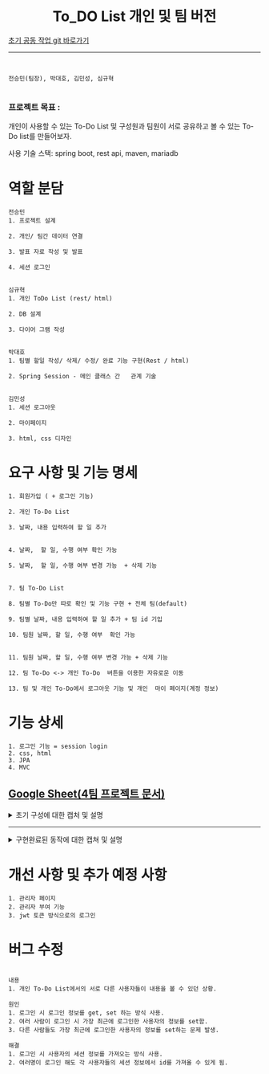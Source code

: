 <h1 align="center"> To_DO List 개인 및 팀 버전  </h1>

[초기 공동 작업 git 바로가기](https://github.com/CoffeerLatte/git-4team)


-----------------------------
```


전승민(팀장), 박대호, 김민성, 심규혁


```





### 프로젝트 목표 :

개인이 사용할 수 있는 To-Do List 및 구성원과 팀원이 서로 공유하고 볼 수 있는 To-Do list를 만들어보자.

사용 기술 스택: spring boot, rest api, maven, mariadb

# 역할 분담
```
전승민
1. 프로젝트 설계​

2. 개인/ 팀간 데이터 연결 ​

3. 발표 자료 작성 및 발표 ​

4. 세션 로그인


심규혁
1. 개인 ToDo List (rest/ html)​

2. DB 설계​

3. 다이어 그램 작성


박대호
1. 팀별 할일 작성/ 삭제/ 수정/ 완료 기능 구현(Rest / html) ​

2. Spring Session - 메인 클래스 간   관계 기술


김민성
1. 세션 로그아웃​

2. 마이페이지​

3. html, css 디자인 
```

# 요구 사항 및 기능 명세
```
1. 회원가입 ( + 로그인 기능)                                            ​

2. 개인 To-Do List                                            ​

3. 날짜, 내용 입력하여 할 일 추가                                            ​

4. 날짜,  할 일, 수행 여부 확인 가능 ​

5. 날짜,  할 일, 수행 여부 변경 가능  + 삭제 기능                                             ​

7. 팀 To-Do List​

8. 팀별 To-Do만 따로 확인 및 기능 구현 + 전체 팀(default)​

9. 팀별 날짜, 내용 입력하여 할 일 추가 + 팀 id 기입 ​

10. 팀원 날짜, 할 일, 수행 여부  확인 가능                                        ​

11. 팀원 날짜, 할 일, 수행 여부 변경 가능 + 삭제 기능​

12. 팀 To-Do <-> 개인 To-Do  버튼을 이용한 자유로운 이동​

13. 팀 및 개인 To-Do에서 로그아웃 기능 및 개인  마이 페이지(계정 정보)​
```
# 기능 상세
```
1. 로그인 기능 = session login
2. css, html
3. JPA
4. MVC
```

[Google Sheet(4팀 프로젝트 문서)](https://docs.google.com/spreadsheets/d/1W5FWxfUWDjQPUbMkPeahi3Vn_Bxx6TmZ9QnIumbHlPE/edit?usp=sharing)
------------------------------------------------------------------------------------------------------------------------------------------------------------------
<details>
<summary>초기 구성에 대한 캡처 및 설명</summary>
  
![image](https://github.com/CoffeerLatte/git-4team/assets/125641153/76007f30-4c8a-4c18-9863-cff0406a49d2)

* 기본적인 데이터 입력 및 수정, 제거 기능 구현. todo의 기능 구현


초기 구성 flow

![ToDo_flow](https://github.com/CoffeerLatte/git-4team/assets/80744883/4be876c3-ae46-47e7-8514-f8a812527932)

* todo 사용자 -> 회원가입 유무를 본인이 확인 -> 아이디가 있다면 로그인 -> 개인 Todo List 사용 -> 팀 Todo List 사용 -> 개인 Todo List 사용(자유롭게 이동 가능)
  
> 아이디가 없다면 회원가입
> 
> 팀용 todolist에서의 팀원들 마다 구별법 추후 구상.

![캡처](https://github.com/CoffeerLatte/git-4team/assets/125641153/9225727a-c756-491b-a76a-651649f2b6c6)

* 사용하게 될 기본적인 table 구상.
  
</details>

-----------------------------------------------------------------------------------------------------------------------------------------------------------
<details>

  <summary>구현완료된 동작에 대한 캡쳐 및 설명</summary>
  
  

-----------------------------------------------------------------------------------------------------------------------------------------------------------
session login 완성 및 todo_list와 연동 과정

-> 서로다른 테이블을 join하는 방법으로 원하는 데이터를 가져오려고 했다.

-> 실패 (이유는 새로운 객체를 생성하여 가져오고 있었기 때문)

디버깅
-> joincolumn을 사용하지 않고, 로그인을 하자마자, 로그인하는 파트에서 바로 데이터를 넘겨주는 방식으로 해결.
![tempsnip](https://github.com/CoffeerLatte/git-4team/assets/125641153/40d58adc-6a8d-43a4-a431-5ff388d64dfc)
[해결 캡처]


-----------------------------------------------------------------------------------------------------------------------------------------------------------
session login + TodoList + team_todolist  연동과정


안되었던 부분
![image](https://github.com/CoffeerLatte/git-4team/assets/125641153/3ab1ec85-0ba9-4d6b-bfec-046437a87e81)

team_todolist 수정 과정에서 코드에서 문제는 없었지만, html 에서 JSON 방식으로 넘겨 받는 과정에서 JSON 형식에 맞지 않아 에러 발생
-> html 에서 입력받는 데이터를 JSON 형식으로 전달하여 해결.

-----------------------------------------------------------------------------------------------------------------------------------------------------------

리다이렉션 문제

-> 데이터를 update, insert, delete, complete하고 나서 원하는 페이지로 redirection이 되지 않았음. 계속 메인페이지로 load.

-> resource / template/ teamtodo.html 파일을 수정하여 update, delete, complete는 데이터 이동 동작 후 page를 reload하게 만듬.

-> 결과 : 데이터를 입력 후 입력한 데이터가 현재 html 페이지에 정상 반영됨.

// 로그인
![로그인](https://github.com/beyond-sw-camp/be01-2nd-4Team-TeamToDo/assets/80744883/0b2bda0b-ce83-44b2-bd92-36deb37fabba)

// 회원가입
![회원가입](https://github.com/beyond-sw-camp/be01-2nd-4Team-TeamToDo/assets/80744883/d3a80098-19bd-41f5-89a0-3a105e31b76b)

//비밀번호가 틀렸을 경우
![비밀번호오류](https://github.com/beyond-sw-camp/be01-2nd-4Team-TeamToDo/assets/80744883/b22667c7-908e-4815-bd29-21d400c94d03)

// 다른 회원이 사용중인 닉네임의 경우
![회원가입닉네임](https://github.com/beyond-sw-camp/be01-2nd-4Team-TeamToDo/assets/80744883/43f2d89d-a58a-45b4-9379-e96ad8958fa9)

// 로그인 시 자신만의 개인 todo리스트로 이동
![개인todo메인](https://github.com/beyond-sw-camp/be01-2nd-4Team-TeamToDo/assets/80744883/475a27a6-dfbb-49d0-9845-e380961d56e2)

--------------------------------------------------------------------------------------------------------------------------------------------------------------------------------------------------------------------

팀 할일 페이지 Rest로 구현

// 팀 할일 페이지 팀별 todolist 확인

![image](https://github.com/CoffeerLatte/git-4team/assets/76561901/427b9eaa-5d62-4df3-ba5d-ab9fca2c1cbd) 

// 팀 할일 페이지 팀별 todolist 작성

![insert](https://github.com/CoffeerLatte/git-4team/assets/76561901/5925b9ca-6922-416f-9809-9f85a17dcead) 

//  팀 할일 페이지 팀별 todolist 작성 결과

![insert2](https://github.com/CoffeerLatte/git-4team/assets/76561901/761d32ac-8100-4f29-882e-01dadd2ba5ca) 


//  팀 할일 페이지 팀별 할일 수정 전

![update1](https://github.com/CoffeerLatte/git-4team/assets/76561901/6fd72434-13ac-41be-b46d-66e92c6a4ee7) 

//  팀 할일 페이지 팀별 할일 수정 화면

![update2](https://github.com/CoffeerLatte/git-4team/assets/76561901/f9f135ae-cbd0-4592-88c9-1ac292b4545e) 

//  팀 할일 페이지 팀별 할일 수정 후

![update3](https://github.com/CoffeerLatte/git-4team/assets/76561901/c0c1965f-89fd-4b9e-9dab-a06e60fef495) 


// 팀 할일 페이지 할일 완료 처리

![completed](https://github.com/CoffeerLatte/git-4team/assets/76561901/d9e84329-3f6e-4e97-87e4-bc47ba88f903) 

// 팀 할일 페이지 할일 완료 처리 결과

![completed2](https://github.com/CoffeerLatte/git-4team/assets/76561901/308b8f34-2e20-430d-8c91-dc0a2392f23f) 


// 팀 할일 페이지 할일 삭제 처리

![delete](https://github.com/CoffeerLatte/git-4team/assets/76561901/dd6f656f-1f44-4a29-b20d-359cbadab8a6) 

// 팀 할일 페이지 할일 삭제 처리 결과

![delete2](https://github.com/CoffeerLatte/git-4team/assets/76561901/cd24c320-270e-46e6-996c-de665f71920f) 

--------------------------------------------------------------------------------------------------------------------------------------------------------------------------------------------------------------------

+ 팀 할일 버튼 및 로그아웃 버튼 상호 작용 가능.

// 팀 할일 페이지
![팀todo](https://github.com/beyond-sw-camp/be01-2nd-4Team-TeamToDo/assets/80744883/68d61b07-24eb-46b7-82ff-b8ce2934f956)

// 팀 할일 페이지에서의 todo 삭제 메시지 띄우기
![팀todo삭제](https://github.com/beyond-sw-camp/be01-2nd-4Team-TeamToDo/assets/80744883/431cfe35-3ddc-47ae-bdc9-0597577d4a21)

// 팀 할일 페이지에서 수정 버튼을 눌러서 완수 날짜 및 할일을 수정하는 캡쳐
![팀todo수정](https://github.com/beyond-sw-camp/be01-2nd-4Team-TeamToDo/assets/80744883/3979bdde-d523-4acb-9b14-c5036cfe4f62)

// 팀 할일 페이지에서 방금 수정한 내용이 즉시 반영되는 모습
![팀todo수정완료](https://github.com/beyond-sw-camp/be01-2nd-4Team-TeamToDo/assets/80744883/9b4d4646-8cca-433e-af8b-f773491cf0b6)

// 완료 버튼 정상 동작
![팀todo완료](https://github.com/beyond-sw-camp/be01-2nd-4Team-TeamToDo/assets/80744883/f81cf27f-c676-4c75-91cd-bd0a81117762)

--------------------------------------------------------------------------------------------------------------------------------------------------------------------------------------------------------------------

+ 개인 페이지 todo Rest로 구현

// 개인 페이지에서의 todo 작성
![insert](https://github.com/CoffeerLatte/git-4team/assets/76561901/7e5716f6-620a-4d71-81b0-c0a84ac43a23)


// 개인 페이지에서의 todo 작성 결과

![insert2](https://github.com/CoffeerLatte/git-4team/assets/76561901/4f8c6cf8-91a4-4846-85ed-52c4992158c9)

// 개인 페이지에서의 todo 열람
![get](https://github.com/CoffeerLatte/git-4team/assets/76561901/f7d411bc-e407-4c91-b55d-4e5758989698)

// 개인 페이지에서의 todo 수정
![update](https://github.com/CoffeerLatte/git-4team/assets/76561901/b8f5ff8b-fa2a-45c2-a11a-d3773a49248a)

// 개인 페이지에서의 todo 수정 결과

![update2](https://github.com/CoffeerLatte/git-4team/assets/76561901/d88ac97c-c732-4658-bc4c-b97093476e97)

// 개인 페이지에서의 todo 완료 처리 
![completed](https://github.com/CoffeerLatte/git-4team/assets/76561901/a202e13b-aa3d-4999-874e-910350f9b926)

// 개인 페이지에서의 todo 완료 처리 결과

![completed2](https://github.com/CoffeerLatte/git-4team/assets/76561901/d9824008-8b45-4919-bf26-0e9159f8dd24)

// 개인 페이지에서의 todo 삭제
![delete](https://github.com/CoffeerLatte/git-4team/assets/76561901/83971fb4-e683-426f-9896-a5f1d38f8194)

// 개인 페이지에서의 todo 삭제 결과

![delete2](https://github.com/CoffeerLatte/git-4team/assets/76561901/b58ada6f-181f-4fbe-98e6-74cf0c19d2d9)

--------------------------------------------------------------------------------------------------------------------------------------------------------------------------------------------------------------------

+ 개인 페이지 todo

// 개인 페이지에서의 todo 작성

![개인todo메인](https://github.com/beyond-sw-camp/be01-2nd-4Team-TeamToDo/assets/80744883/36bd0790-9808-48e9-a3dc-614e8b18b842) 

// 버튼 정상 동작

![개인todo완료](https://github.com/beyond-sw-camp/be01-2nd-4Team-TeamToDo/assets/80744883/42232a2b-bfb4-4e71-9b9e-0cd0b20794e8)

// 개인 페이지에서의 수정 정상 기능

![개인todo수정](https://github.com/beyond-sw-camp/be01-2nd-4Team-TeamToDo/assets/80744883/bf50ff9d-821e-497d-8396-97a1bfd92ed2)

// 개인 페이지에서의 데이터 삭제 정상

![개인todo삭제](https://github.com/beyond-sw-camp/be01-2nd-4Team-TeamToDo/assets/80744883/0795dc7c-9818-421b-94bb-7911157888c4)

// maria db 데이터 베이스에 쌓이는 todoentity 정보 (팀)

![image](https://github.com/CoffeerLatte/git-4team/assets/125641153/3777d2c1-dca3-4da4-9037-3c804a17fa43) 

// maria db 데이터 베이스에 쌓이는 todoentity 정보 (개인)

![image](https://github.com/CoffeerLatte/git-4team/assets/125641153/4aaf1122-e8f7-4ef7-97fc-079cbbbe3635) 


// maria db 데이터베이스에 쌓이는 회원가입한 계정 정보

![image](https://github.com/CoffeerLatte/git-4team/assets/125641153/36771c35-b123-4c29-abfb-0fe82e4b50ff) 

</details>



# 개선 사항 및 추가 예정 사항
```
1. 관리자 페이지
2. 관리자 부여 기능
3. jwt 토큰 방식으로의 로그인
```

# 버그 수정
```

내용
1. 개인 To-Do List에서의 서로 다른 사용자들이 내용을 볼 수 있던 상황.

원인
1. 로그인 시 로그인 정보를 get, set 하는 방식 사용.
2. 여러 사람이 로그인 시 가장 최근에 로그인한 사용자의 정보를 set함.
3. 다른 사람들도 가장 최근에 로그인한 사용자의 정보를 set하는 문제 발생.

해결
1. 로그인 시 사용자의 세션 정보를 가져오는 방식 사용.
2. 여러명이 로그인 해도 각 사용자들의 세션 정보에서 id를 가져올 수 있게 됨.

```


